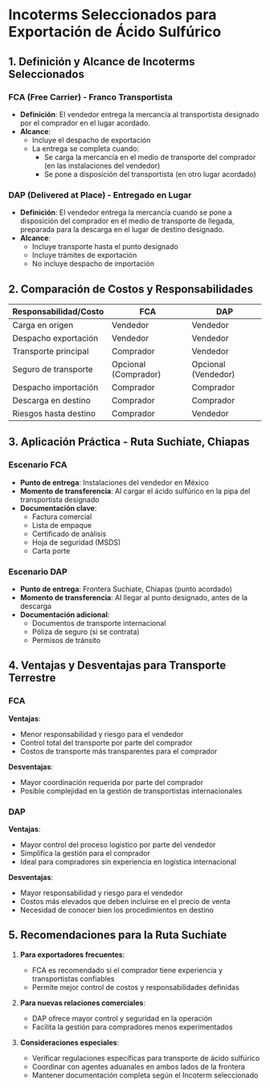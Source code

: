 # Incoterms Seleccionados para Exportación de Ácido Sulfúrico

## 1. Definición y Alcance de Incoterms Seleccionados

### FCA (Free Carrier) - Franco Transportista

- **Definición**: El vendedor entrega la mercancía al transportista designado
  por el comprador en el lugar acordado.
- **Alcance**:
  - Incluye el despacho de exportación
  - La entrega se completa cuando:
    - Se carga la mercancía en el medio de transporte del comprador (en las
      instalaciones del vendedor)
    - Se pone a disposición del transportista (en otro lugar acordado)

### DAP (Delivered at Place) - Entregado en Lugar

- **Definición**: El vendedor entrega la mercancía cuando se pone a disposición
  del comprador en el medio de transporte de llegada, preparada para la descarga
  en el lugar de destino designado.
- **Alcance**:
  - Incluye transporte hasta el punto designado
  - Incluye trámites de exportación
  - No incluye despacho de importación

## 2. Comparación de Costos y Responsabilidades

| Responsabilidad/Costo | FCA                  | DAP                 |
| --------------------- | -------------------- | ------------------- |
| Carga en origen       | Vendedor             | Vendedor            |
| Despacho exportación  | Vendedor             | Vendedor            |
| Transporte principal  | Comprador            | Vendedor            |
| Seguro de transporte  | Opcional (Comprador) | Opcional (Vendedor) |
| Despacho importación  | Comprador            | Comprador           |
| Descarga en destino   | Comprador            | Comprador           |
| Riesgos hasta destino | Comprador            | Vendedor            |

## 3. Aplicación Práctica - Ruta Suchiate, Chiapas

### Escenario FCA

- **Punto de entrega**: Instalaciones del vendedor en México
- **Momento de transferencia**: Al cargar el ácido sulfúrico en la pipa del
  transportista designado
- **Documentación clave**:
  - Factura comercial
  - Lista de empaque
  - Certificado de análisis
  - Hoja de seguridad (MSDS)
  - Carta porte

### Escenario DAP

- **Punto de entrega**: Frontera Suchiate, Chiapas (punto acordado)
- **Momento de transferencia**: Al llegar al punto designado, antes de la
  descarga
- **Documentación adicional**:
  - Documentos de transporte internacional
  - Póliza de seguro (si se contrata)
  - Permisos de tránsito

## 4. Ventajas y Desventajas para Transporte Terrestre

### FCA

**Ventajas**:

- Menor responsabilidad y riesgo para el vendedor
- Control total del transporte por parte del comprador
- Costos de transporte más transparentes para el comprador

**Desventajas**:

- Mayor coordinación requerida por parte del comprador
- Posible complejidad en la gestión de transportistas internacionales

### DAP

**Ventajas**:

- Mayor control del proceso logístico por parte del vendedor
- Simplifica la gestión para el comprador
- Ideal para compradores sin experiencia en logística internacional

**Desventajas**:

- Mayor responsabilidad y riesgo para el vendedor
- Costos más elevados que deben incluirse en el precio de venta
- Necesidad de conocer bien los procedimientos en destino

## 5. Recomendaciones para la Ruta Suchiate

1. **Para exportadores frecuentes**:

   - FCA es recomendado si el comprador tiene experiencia y transportistas
     confiables
   - Permite mejor control de costos y responsabilidades definidas

2. **Para nuevas relaciones comerciales**:

   - DAP ofrece mayor control y seguridad en la operación
   - Facilita la gestión para compradores menos experimentados

3. **Consideraciones especiales**:
   - Verificar regulaciones específicas para transporte de ácido sulfúrico
   - Coordinar con agentes aduanales en ambos lados de la frontera
   - Mantener documentación completa según el Incoterm seleccionado
